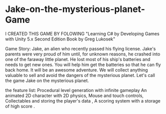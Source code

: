 # Jake-on-the-mysterious-planet-Game

I CREATED THIS GAME BY FOLOWING "Learning C# by Developing Games with Unity 5.x Second Edition Book by Greg Lukosek"

Game Story:
Jake, an alien who recently passed his flying license. Jake's parents were very proud of him until,
for unknown reasons, he crashed into one of the faraway little planet. He lost most of his ship's
batteries and needs to get new ones. You will help him get the batteries so that he can fly back home. 
It will be an awesome adventure. We will collect anything valuable to sell and avoid the dangers of the mysterious planet.
Let's call the game Jake on the mysterious planet. 


the feature list: 
Procedural level generation with infinite gameplay An animated 2D character with 2D physics,
Mouse and touch controls,
Collectables and storing the player's data ,
A scoring system with a storage of high score .

